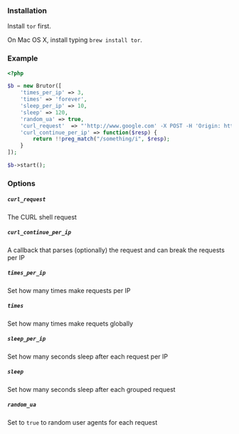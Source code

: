 ### Installation

Install `tor` first.

On Mac OS X, install typing `brew install tor`.

### Example

```php
<?php

$b = new Brutor([
	'times_per_ip' => 3,
	'times' => 'forever',
	'sleep_per_ip' => 10,
	'sleep' => 120,
	'random_ua'	=> true,
	'curl_request'	=> "'http://www.google.com' -X POST -H 'Origin: http://www.google.com'",
	'curl_continue_per_ip' => function($resp) {
		return !!preg_match("/something/i", $resp);
	}
]);

$b->start();
```

### Options

##### `curl_request`

The CURL shell request

##### `curl_continue_per_ip`

A callback that parses (optionally) the request and can break the requests per IP

##### `times_per_ip`

Set how many times make requests per IP

##### `times`

Set how many times make requets globally

##### `sleep_per_ip`

Set how many seconds sleep after each request per IP

##### `sleep`

Set how many seconds sleep after each grouped request

##### `random_ua`

Set to `true` to random user agents for each request


